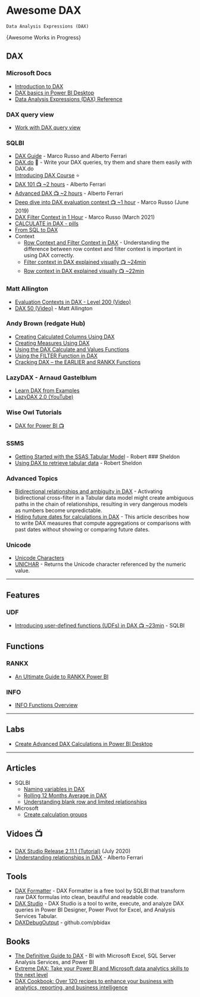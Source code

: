 # Awesome DAX
`Data Analysis Expressions (DAX)`

{Awesome Works in Progress}

## DAX
### Microsoft Docs
* [Introduction to DAX](https://docs.microsoft.com/en-us/power-bi/guided-learning/introductiontodax)
* [DAX basics in Power BI Desktop](https://docs.microsoft.com/en-us/power-bi/desktop-quickstart-learn-dax-basics)
* [Data Analysis Expressions (DAX) Reference](https://docs.microsoft.com/en-us/dax/data-analysis-expressions-dax-reference)

### DAX query view
* [Work with DAX query view](https://learn.microsoft.com/en-us/power-bi/transform-model/dax-query-view)
  
### SQLBI 
* [DAX Guide](https://dax.guide/) - Marco Russo and Alberto Ferrari
* [DAX.do](https://dax.do/) 🔨 - Write your DAX queries, try them and share them easily with DAX.do
* [Introducing DAX Course](https://www.sqlbi.com/p/introducing-dax-video-course/) :star:
* [DAX 101 :tv: ~2 hours](https://www.youtube.com/watch?v=klQAZLr5vxA) - Alberto Ferrari
* [Advanced DAX :tv: ~2 hours](https://www.youtube.com/watch?v=6ncHnWMEdic) - Alberto Ferrari
* [Deep dive into DAX evaluation context :tv: ~1 hour](https://youtu.be/teYwjHkCEm0) - Marco Russo (June 2019)
* [DAX Filter Context in 1 Hour](https://www.youtube.com/watch?v=hZd9EgUR7Do) - Marco Russo (March 2021)
* [CALCULATE in DAX - pills](https://www.youtube.com/watch?v=Tk-7gBt9CDE&list=PLU6II7MW-aiIees6mrPfdjt9c8noi7P66)
* [From SQL to DAX](https://www.sqlbi.com/?s=%22from%20sql%20to%20dax%22&type=post)
* Context
  - [Row Context and Filter Context in DAX](https://www.sqlbi.com/articles/row-context-and-filter-context-in-dax) - Understanding the difference between row context and filter context is important in using DAX correctly.
  - [Filter context in DAX explained visually 📺 ~24min](https://www.youtube.com/watch?v=L5WR-imfyYI)
  - [Row context in DAX explained visually 📺 ~22min](https://www.youtube.com/watch?v=sEEzx5rO33s)
### Matt Allington
* [Evaluation Contexts in DAX - Level 200 (Video)](https://www.youtube.com/watch?v=1yWLhxYoq88)
* [DAX 50 (Video)](https://exceleratorbi.com.au/my-mdis-presentations) - Matt Allington
### Andy Brown (redgate Hub)
* [Creating Calculated Columns Using DAX](https://www.red-gate.com/simple-talk/sql/bi/creating-calculated-columns-using-dax/)
* [Creating Measures Using DAX](https://www.red-gate.com/simple-talk/sql/bi/creating-measures-using-dax/)
* [Using the DAX Calculate and Values Functions](https://www.red-gate.com/simple-talk/sql/bi/using-the-dax-calculate-and-values-functions/)
* [Using the FILTER Function in DAX](https://www.red-gate.com/simple-talk/sql/bi/using-the-filter-function-in-dax/)
* [Cracking DAX – the EARLIER and RANKX Functions](https://www.red-gate.com/simple-talk/sql/bi/cracking-dax-the-earlier-and-rankx-functions/)
### LazyDAX - Arnaud Gastelblum
* [Learn DAX from Examples](https://github.com/arnaudgastelblum/LazyDAX)
* [LazyDAX 2.0 (YouTube)](https://www.youtube.com/watch?v=cnPDlJqjBYE)
### Wise Owl Tutorials
* [DAX for Power BI :tv:](https://www.youtube.com/playlist?list=PLNIs-AWhQzclPj5BGcckuyrOVqRD-7rIX) 
### SSMS
* [Getting Started with the SSAS Tabular Model](https://www.red-gate.com/simple-talk/sql/reporting-services/getting-started-with-the-ssas-tabular-model-/) - Robert ### Sheldon
* [Using DAX to retrieve tabular data](https://www.red-gate.com/simple-talk/sql/reporting-services/using-dax-to-retrieve-tabular-data) - Robert Sheldon
### Advanced Topics
* [Bidirectional relationships and ambiguity in DAX](https://www.sqlbi.com/articles/bidirectional-relationships-and-ambiguity-in-dax/) - Activating bidirectional cross-filter in a Tabular data model might create ambiguous paths in the chain of relationships, resulting in very dangerous models as numbers become unpredictable. 
* [Hiding future dates for calculations in DAX](https://www.sqlbi.com/articles/hiding-future-dates-for-calculations-in-dax/) - This article describes how to write DAX measures that compute aggregations or comparisons with past dates without showing or comparing future dates.
### Unicode
* [Unicode Characters](https://www.compart.com/en/unicode/) 
* [UNICHAR](https://docs.microsoft.com/en-us/dax/unichar-function-dax) - Returns the Unicode character referenced by the numeric value.

-----
## Features
### UDF
* [Introducing user-defined functions (UDFs) in DAX 📺 ~23min](https://www.youtube.com/watch?v=60jUmTxpxbw) - SQLBI

## Functions
### RANKX
* [An Ultimate Guide to RANKX Power BI](https://blog.coupler.io/power-bi-rankx/)
### INFO
* [INFO Functions Overview](https://learn.microsoft.com/en-us/dax/info-functions-dax)

-----

## Labs
* [Create Advanced DAX Calculations in Power BI Desktop](https://microsoftlearning.github.io/PL-300-Microsoft-Power-BI-Data-Analyst/Instructions/Labs/05-create-dax-calculations-in-power-bi-desktop-advanced.html)
-----

## Articles
* SQLBI
  - [Naming variables in DAX](https://www.sqlbi.com/blog/marco/2019/01/15/naming-variables-in-dax/)
  - [Rolling 12 Months Average in DAX](https://www.sqlbi.com/articles/rolling-12-months-average-in-dax/)
  - [Understanding blank row and limited relationships](https://www.sqlbi.com/articles/understanding-blank-row-and-limited-relationships/)
* Microsoft
  - [Create calculation groups](https://learn.microsoft.com/en-us/power-bi/transform-model/calculation-groups)
    
## Vidoes :tv:
* [DAX Studio Release 2.11.1 (Tutorial)](https://www.youtube.com/watch?v=944Bc6QkKk4) (July 2020)
* [Understanding relationships in DAX](https://www.sqlbi.com/tv/understanding-relationships-in-power-bi) - Alberto Ferrari

## Tools
* [DAX Formatter](https://www.sqlbi.com/tools/dax-formatter) - DAX Formatter is a free tool by SQLBI that transform raw DAX formulas into clean, beautiful and readable code.
* [DAX Studio](https://www.sqlbi.com/tools/dax-studio/) - DAX Studio is a tool to write, execute, and analyze DAX queries in Power BI Designer, Power Pivot for Excel, and Analysis Services Tabular.
* [DAXDebugOutput](https://github.com/pbidax/DAXDebugOutput) - github.com/pbidax

## Books
* [The Definitive Guide to DAX](https://amzn.to/2E7kaE5) - BI with Microsoft Excel, SQL Server Analysis Services, and Power BI
* [Extreme DAX: Take your Power BI and Microsoft data analytics skills to the next level](https://www.amazon.com/dp/B09NW319HB)
* [DAX Cookbook: Over 120 recipes to enhance your business with analytics, reporting, and business intelligence](https://www.amazon.com/DAX-Cookbook-analytics-reporting-intelligence-ebook/dp/B085RM7C9J)
